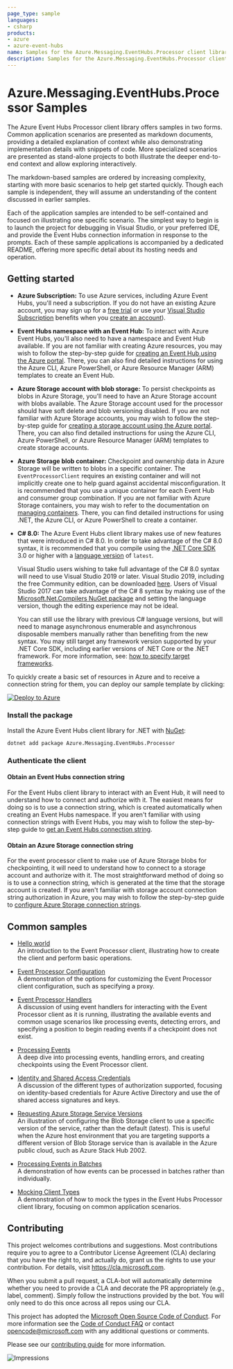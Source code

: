 ```yaml
---
page_type: sample
languages:
- csharp
products:
- azure
- azure-event-hubs
name: Samples for the Azure.Messaging.EventHubs.Processor client library
description: Samples for the Azure.Messaging.EventHubs.Processor client library
---
```


# Azure.Messaging.EventHubs.Processor Samples

The Azure Event Hubs Processor client library offers samples in two forms.  Common application scenarios are presented as markdown documents, providing a detailed explanation of context while also demonstrating implementation details with snippets of code.  More specialized scenarios are presented as stand-alone projects to both illustrate the deeper end-to-end context and allow exploring interactively.

The markdown-based samples are ordered by increasing complexity, starting with more basic scenarios to help get started quickly.  Though each sample is independent, they will assume an understanding of the content discussed in earlier samples.

Each of the application samples are intended to be self-contained and focused on illustrating one specific scenario.  The simplest way to begin is to launch the project for debugging in Visual Studio, or your preferred IDE, and provide the Event Hubs connection information in response to the prompts.  Each of these sample applications is accompanied by a dedicated README, offering more specific detail about its hosting needs and operation. 

## Getting started

- **Azure Subscription:**  To use Azure services, including Azure Event Hubs, you'll need a subscription.  If you do not have an existing Azure account, you may sign up for a [free trial](https://azure.microsoft.com/free/dotnet/) or use your [Visual Studio Subscription](https://visualstudio.microsoft.com/subscriptions/) benefits when you [create an account](https://azure.microsoft.com/account)).

- **Event Hubs namespace with an Event Hub:** To interact with Azure Event Hubs, you'll also need to have a namespace and Event Hub available.  If you are not familiar with creating Azure resources, you may wish to follow the step-by-step guide for [creating an Event Hub using the Azure portal](https://docs.microsoft.com/azure/event-hubs/event-hubs-create).  There, you can also find detailed instructions for using the Azure CLI, Azure PowerShell, or Azure Resource Manager (ARM) templates to create an Event Hub.

- **Azure Storage account with blob storage:** To persist checkpoints as blobs in Azure Storage, you'll need to have an Azure Storage account with blobs available.  The Azure Storage account used for the processor should have soft delete and blob versioning disabled.  If you are not familiar with Azure Storage accounts, you may wish to follow the step-by-step guide for [creating a storage account using the Azure portal](https://docs.microsoft.com/azure/storage/common/storage-quickstart-create-account?toc=%2Fazure%2Fstorage%2Fblobs%2Ftoc.json&tabs=azure-portal).  There, you can also find detailed instructions for using the Azure CLI, Azure PowerShell, or Azure Resource Manager (ARM) templates to create storage accounts.

- **Azure Storage blob container:** Checkpoint and ownership data in Azure Storage will be written to blobs in a specific container.  The `EventProcessorClient` requires an existing container and will not implicitly create one to help guard against accidental misconfiguration.  It is recommended that you use a unique container for each Event Hub and consumer group combination.  If you are not familiar with Azure Storage containers, you may wish to refer to the documentation on [managing containers](https://docs.microsoft.com/azure/storage/blobs/storage-blob-container-create?tabs=dotnet).  There, you can find detailed instructions for using .NET, the Azure CLI, or Azure PowerShell to create a container.

- **C# 8.0:** The Azure Event Hubs client library makes use of new features that were introduced in C# 8.0.  In order to take advantage of the C# 8.0 syntax, it is recommended that you compile using the [.NET Core SDK](https://dotnet.microsoft.com/download) 3.0 or higher with a [language version](https://docs.microsoft.com/dotnet/csharp/language-reference/configure-language-version#override-a-default) of `latest`. 

  Visual Studio users wishing to take full advantage of the C# 8.0 syntax will need to use Visual Studio 2019 or later.  Visual Studio 2019, including the free Community edition, can be downloaded [here](https://visualstudio.microsoft.com).  Users of Visual Studio 2017 can take advantage of the C# 8 syntax by making use of the [Microsoft.Net.Compilers NuGet package](https://www.nuget.org/packages/Microsoft.Net.Compilers/) and setting the language version, though the editing experience may not be ideal.

  You can still use the library with previous C# language versions, but will need to manage asynchronous enumerable and asynchronous disposable members manually rather than benefiting from the new syntax.  You may still target any framework version supported by your .NET Core SDK, including earlier versions of .NET Core or the .NET framework.  For more information, see: [how to specify target frameworks](https://docs.microsoft.com/dotnet/standard/frameworks#how-to-specify-target-frameworks).  

To quickly create a basic set of resources in Azure and to receive a connection string for them, you can deploy our sample template by clicking:

[![Deploy to Azure](https://aka.ms/deploytoazurebutton)](https://portal.azure.com/#create/Microsoft.Template/uri/https%3A%2F%2Fraw.githubusercontent.com%2FAzure%2Fazure-sdk-for-net%2Fmaster%2Fsdk%2Feventhub%2FAzure.Messaging.EventHubs.Processor%2Fassets%2Fsamples-azure-deploy.json)

### Install the package

Install the Azure Event Hubs client library for .NET with [NuGet](https://www.nuget.org/):

```dotnetcli
dotnet add package Azure.Messaging.EventHubs.Processor
```

### Authenticate the client

#### Obtain an Event Hubs connection string

For the Event Hubs client library to interact with an Event Hub, it will need to understand how to connect and authorize with it.  The easiest means for doing so is to use a connection string, which is created automatically when creating an Event Hubs namespace.  If you aren't familiar with using connection strings with Event Hubs, you may wish to follow the step-by-step guide to [get an Event Hubs connection string](https://docs.microsoft.com/azure/event-hubs/event-hubs-get-connection-string).

#### Obtain an Azure Storage connection string

For the event processor client to make use of Azure Storage blobs for checkpointing, it will need to understand how to connect to a storage account and authorize with it.  The most straightforward method of doing so is to use a connection string, which is generated at the time that the storage account is created.  If you aren't familiar with storage account connection string authorization in Azure, you may wish to follow the step-by-step guide to [configure Azure Storage connection strings](https://docs.microsoft.com/azure/storage/common/storage-configure-connection-string).

## Common samples

- [Hello world](https://github.com/Azure/azure-sdk-for-net/tree/main/sdk/eventhub/Azure.Messaging.EventHubs.Processor/samples/Sample01_HelloWorld.md)  
  An introduction to the Event Processor client, illustrating how to create the client and perform basic operations.  
  
- [Event Processor Configuration](https://github.com/Azure/azure-sdk-for-net/tree/main/sdk/eventhub/Azure.Messaging.EventHubs.Processor/samples/Sample02_EventProcessorConfiguration.md)  
  A demonstration of the options for customizing the Event Processor client configuration, such as specifying a proxy. 
  
- [Event Processor Handlers](https://github.com/Azure/azure-sdk-for-net/tree/main/sdk/eventhub/Azure.Messaging.EventHubs.Processor/samples/Sample03_EventProcessorHandlers.md)  
  A discussion of using event handlers for interacting with the Event Processor client as it is running, illustrating the available events and common usage scenarios like processing events, detecting errors, and specifying a position to begin reading events if a checkpoint does not exist.
  
- [Processing Events](https://github.com/Azure/azure-sdk-for-net/tree/main/sdk/eventhub/Azure.Messaging.EventHubs.Processor/samples/Sample04_ProcessingEvents.md)  
  A deep dive into processing events, handling errors, and creating checkpoints using the Event Processor client. 
  
- [Identity and Shared Access Credentials](https://github.com/Azure/azure-sdk-for-net/tree/main/sdk/eventhub/Azure.Messaging.EventHubs.Processor/samples/Sample05_IdentityAndSharedAccessCredentials.md)  
  A discussion of the different types of authorization supported, focusing on identity-based credentials for Azure Active Directory and use the of shared access signatures and keys.
  
- [Requesting Azure Storage Service Versions](https://github.com/Azure/azure-sdk-for-net/tree/main/sdk/eventhub/Azure.Messaging.EventHubs.Processor/samples/Sample06_RequestingStorageServiceVersions.md)  
  An illustration of configuring the Blob Storage client to use a specific version of the service, rather than the default (latest).  This is useful when the Azure host environment that you are targeting supports a different version of Blob Storage service than is available in the Azure public cloud, such as Azure Stack Hub 2002.

- [Processing Events in Batches](https://github.com/Azure/azure-sdk-for-net/tree/main/sdk/eventhub/Azure.Messaging.EventHubs.Processor/samples/Sample07_BatchProcessing.md)  
  A demonstration of how events can be processed in batches rather than individually.
  
- [Mocking Client Types](https://github.com/Azure/azure-sdk-for-net/blob/main/sdk/eventhub/Azure.Messaging.EventHubs.Processor/samples/Sample08_MockingClientTypes.md)  
  A demonstration of how to mock the types in the Event Hubs Processor client library, focusing on common application scenarios.

<!-- - [Using the `EventProcessorClient` with an ASP.NET hosted service](https://github.com/Azure/azure-sdk-for-net/blob/main/sdk/eventhub/Azure.Messaging.EventHubs.Processor/samples/aspnethostedservice/README.md)  
  An example of how to create and configure the `EventProcessorClient` in an ASP.NET context as an IHostedService implementation. -->

## Contributing  

This project welcomes contributions and suggestions.  Most contributions require you to agree to a Contributor License Agreement (CLA) declaring that you have the right to, and actually do, grant us the rights to use your contribution. For details, visit https://cla.microsoft.com.

When you submit a pull request, a CLA-bot will automatically determine whether you need to provide a CLA and decorate the PR appropriately (e.g., label, comment). Simply follow the instructions provided by the bot. You will only need to do this once across all repos using our CLA.

This project has adopted the [Microsoft Open Source Code of Conduct](https://opensource.microsoft.com/codeofconduct/). For more information see the [Code of Conduct FAQ](https://opensource.microsoft.com/codeofconduct/faq/) or contact [opencode@microsoft.com](mailto:opencode@microsoft.com) with any additional questions or comments.

Please see our [contributing guide](https://github.com/Azure/azure-sdk-for-net/tree/main/sdk/eventhub/Azure.Messaging.EventHubs/CONTRIBUTING.md) for more information.

![Impressions](https://azure-sdk-impressions.azurewebsites.net/api/impressions/azure-sdk-for-net%2Fsdk%2Feventhub%2FAzure.Messaging.EventHubs.Processor/samples/%2FREADME.png)
